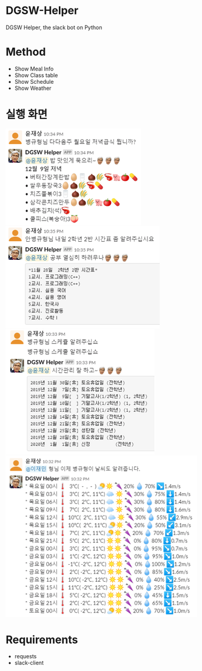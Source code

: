 # DGSW-Helper
DGSW Helper, the slack bot on Python

# Method
* Show Meal Info
* Show Class table
* Show Schedule
* Show Weather

# 실행 화면

![alt text](meal_info.png)
![alt text](class_info.png)
![alt text](schedule.png)
![alt text](weather.png)

# Requirements 
* requests
* slack-client